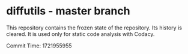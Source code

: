 # diffutils - master branch

This repository contains the frozen state of the repository.
Its history is cleared. It is used only for static code
analysis with Codacy.

Commit Time: 1721955955